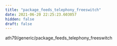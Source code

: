 ```yaml
---
title: "package_feeds_telephony_freeswitch"
date: 2021-06-20 22:25:23.603057
hidden: false
draft: false
---
```


ath79/generic/package_feeds_telephony_freeswitch

